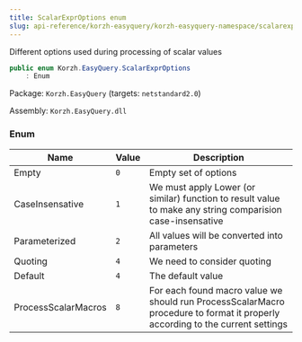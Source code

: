 ```yaml
---
title: ScalarExprOptions enum
slug: api-reference/korzh-easyquery/korzh-easyquery-namespace/scalarexproptions-enum
---
```


Different options used during processing of scalar values
```csharp
public enum Korzh.EasyQuery.ScalarExprOptions
    : Enum

```
Package: `Korzh.EasyQuery` (targets: `netstandard2.0`)

Assembly: `Korzh.EasyQuery.dll`

### Enum

| Name | Value | Description | 
| --- | --- | --- | 
| Empty | `0` | Empty set of options | 
| CaseInsensative | `1` | We must apply Lower (or similar) function to result value to make any string comparision case-insensative | 
| Parameterized | `2` | All values will be converted into parameters | 
| Quoting | `4` | We need to consider quoting | 
| Default | `4` | The default value | 
| ProcessScalarMacros | `8` | For each found macro value we should run ProcessScalarMacro procedure  to format it properly according to the current settings |